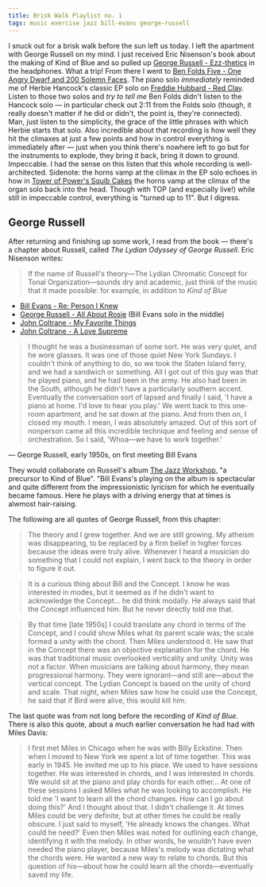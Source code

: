 ```yaml
---
title: Brisk Walk Playlist no. 1
tags: music exercise jazz bill-evans george-russell
---
```


I snuck out for a brisk walk before the sun left us today. I left the apartment with George Russell on my mind. I just received Eric Nisenson's book about the making of Kind of Blue and so pulled up [George Russell - Ezz-thetics](https://www.youtube.com/watch?v=WYHALf_NFK4) in the headphones. What a trip! From there I went to [Ben Folds Five - One Angry Dwarf and 200 Solemn Faces](https://www.youtube.com/watch?v=GwFBshjGe8I). The piano solo _immediately_ reminded me of Herbie Hancock's classic EP solo on [Freddie Hubbard - Red Clay](https://www.youtube.com/watch?v=wA1ZelIbUfI). Listen to those two solos and _try to tell me_ Ben Folds didn't listen to the Hancock solo — in particular check out 2:11 from the Folds solo (though, it really doesn't matter if he did or didn't, the point is, they're connected). Man, just listen to the simplicity, the grace of the little phrases with which Herbie starts that solo. Also incredible about that recording is how well they hit the climaxes at just a few points and how in control everything is immediately after — just when you think there's nowhere left to go but for the instruments to explode, they bring it back, bring it down to ground. Impeccable. I had the sense on this listen that this whole recording is well-architected. Sidenote: the horns vamp at the climax in the EP solo echoes in how in [Tower of Power's Squib Cakes](https://www.youtube.com/watch?v=pvJH0x1CTho) the horns vamp at the climax of the organ solo back into the head. Though with TOP (and especially live!) while still in impeccable control, everything is "turned up to 11". But I digress.

## George Russell

After returning and finishing up some work, I read from the book — there's a chapter about Russell, called _The Lydian Odyssey of George Russell_. Eric Nisenson writes:

> If the name of Russell's theory—The Lydian Chromatic Concept for Tonal Organization—sounds dry and academic, just think of the music that it made possible: for example, in addition to _Kind of Blue_

- [Bill Evans - Re: Person I Knew](https://www.youtube.com/watch?v=xiRRfKoNl50)
- [George Russell - All About Rosie](https://www.youtube.com/watch?v=txGxFQwfcZ4) (Bill Evans solo in the middle)
- [John Coltrane - My Favorite Things](https://www.youtube.com/watch?v=rqpriUFsMQQ)
- [John Coltrane - A Love Supreme](https://www.youtube.com/watch?v=ll3CMgiUPuU)

> I thought he was a businessman of some sort. He was very quiet, and he wore glasses. It was one of those quiet New York Sundays. I couldn't think of anything to do, so we took the Staten Island ferry, and we had a sandwich or something. All I got out of this guy was that he played piano, and he had been in the army. He also had been in the South, although he didn't have a particularly southern accent. Eventually the conversation sort of lapsed and finally I said, 'I have a piano at home. I'd love to hear you play.' We went back to this one-room apartment, and he sat down at the piano. And from then on, I closed my mouth. I mean, I was absolutely amazed. Out of this sort of nonperson came all this incredible technique and feeling and sense of orchestration. So I said, 'Whoa—we have to work together.'

— George Russell, early 1950s, on first meeting Bill Evans

They would collaborate on Russell's album [The Jazz Workshop](https://en.wikipedia.org/wiki/The_Jazz_Workshop), "a precursor to Kind of Blue". "Bill Evans's playing on the album is spectacular and quite different from the impressionistic lyricism for which he eventually became famous. Here he plays with a driving energy that at times is alwmost hair-raising.

The following are all quotes of George Russell, from this chapter:

> The theory and I grew together. And we are still growing. My atheism was disappearing, to be replaced by a firm belief in higher forces because the ideas were truly alive. Whenever I heard a musician do something that I could not explain, I went back to the theory in order to figure it out.

> It is a curious thing about Bill and the Concept. I know he was interested in modes, but it seemed as if he didn't want to acknowledge the Concept... he did think modally. He always said that the Concept influenced him. But he never directly told me that.

> By that time \[late 1950s\] I could translate any chord in terms of the Concept, and I could show Miles what its parent scale was; the scale formed a unity with the chord. Then Miles understood it. He saw that in the Concept there was an objective explanation for the chord. He was that traditional music overlooked verticality and unity. Unity was not a factor. When musicians are talking about harmony, they mean progressional harmony. They were ignorant—and still are—about the vertical concept. The Lydian Concept is based on the unity of chord and scale. That night, when Miles saw how he could use the Concept, he said that if Bird were alive, this would kill him.

The last quote was from not long before the recording of _Kind of Blue_. There is also this quote, about a much earlier conversation he had had with Miles Davis:

> I first met Miles in Chicago when he was with Billy Eckstine. Then when I moved to New York we spent a lot of time together. This was early in 1945. He invited me up to his place. We used to have sessions together. He was interested in chords, and I was interested in chords. We would sit at the piano and play chords for each other... At one of these sessions I asked Miles what he was looking to accomplish. He told me 'I want to learn all the chord changes. How can I go about doing this?' And I thought about that. I didn't challenge it. At times Miles could be very definite, but at other times he could be really obscure. I just said to myself, 'He already knows the changes. What could he need?' Even then Miles was noted for outlining each change, identifying it with the melody. In other words, he wouldn't have even needed the piano player, because Miles's melody was dictating what the chords were. He wanted a new way to relate to chords. But this question of his—about how he could learn all the chords—eventually saved my life.
